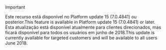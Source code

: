 > [!IMPORTANT]
> <span data-ttu-id="a8d51-101">Este recurso está disponível no Platform update 15 (7.0.4841) ou posterior.</span><span class="sxs-lookup"><span data-stu-id="a8d51-101">This feature is available in Platform update 15 (7.0.4841) or later.</span></span> <span data-ttu-id="a8d51-102">Esta atualização está disponível atualmente para clientes direcionados, mas ficará disponível para todos os usuários em junho de 2018.</span><span class="sxs-lookup"><span data-stu-id="a8d51-102">This update is currently available for targeted customers and will be available to all users June 2018.</span></span>
